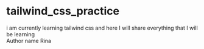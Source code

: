 # tailwind_css_practice
i am currently learning tailwind css and here I will share everything that I will be learning  
Author name
Rina 
